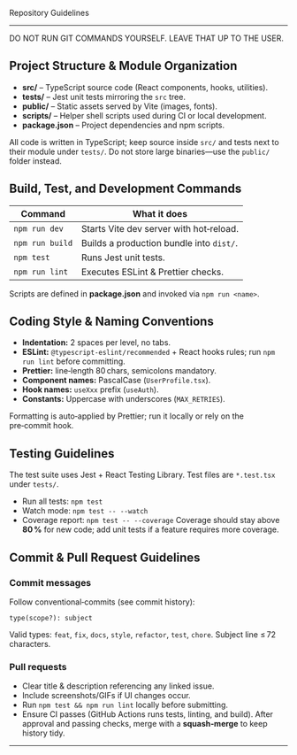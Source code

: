 Repository Guidelines

---

DO NOT RUN GIT COMMANDS YOURSELF. LEAVE THAT UP TO THE USER.

## Project Structure & Module Organization
- **src/** – TypeScript source code (React components, hooks, utilities).
- **tests/** – Jest unit tests mirroring the `src` tree.
- **public/** – Static assets served by Vite (images, fonts).
- **scripts/** – Helper shell scripts used during CI or local development.
- **package.json** – Project dependencies and npm scripts.

All code is written in TypeScript; keep source inside `src/` and tests next to their module under `tests/`. Do not store large binaries—use the `public/` folder instead.

## Build, Test, and Development Commands
| Command | What it does |
|---------|--------------|
| `npm run dev` | Starts Vite dev server with hot‑reload. |
| `npm run build` | Builds a production bundle into `dist/`. |
| `npm test` | Runs Jest unit tests. |
| `npm run lint` | Executes ESLint & Prettier checks. |

Scripts are defined in **package.json** and invoked via `npm run <name>`.

## Coding Style & Naming Conventions
- **Indentation:** 2 spaces per level, no tabs.
- **ESLint:** `@typescript-eslint/recommended` + React hooks rules; run `npm run lint` before committing.
- **Prettier:** line‑length 80 chars, semicolons mandatory.
- **Component names:** PascalCase (`UserProfile.tsx`).
- **Hook names:** `useXxx` prefix (`useAuth`).
- **Constants:** Uppercase with underscores (`MAX_RETRIES`).

Formatting is auto‑applied by Prettier; run it locally or rely on the pre‑commit hook.

## Testing Guidelines
The test suite uses Jest + React Testing Library. Test files are `*.test.tsx` under `tests/`.
- Run all tests: `npm test`
- Watch mode: `npm test -- --watch`
- Coverage report: `npm test -- --coverage`
Coverage should stay above **80 %** for new code; add unit tests if a feature requires more coverage.

## Commit & Pull Request Guidelines
### Commit messages
Follow conventional‑commits (see commit history):
```
type(scope?): subject
```
Valid types: `feat`, `fix`, `docs`, `style`, `refactor`, `test`, `chore`. Subject line ≤ 72 characters.
### Pull requests
- Clear title & description referencing any linked issue.
- Include screenshots/GIFs if UI changes occur.
- Run `npm test && npm run lint` locally before submitting.
- Ensure CI passes (GitHub Actions runs tests, linting, and build).
After approval and passing checks, merge with a **squash‑merge** to keep history tidy.

---
